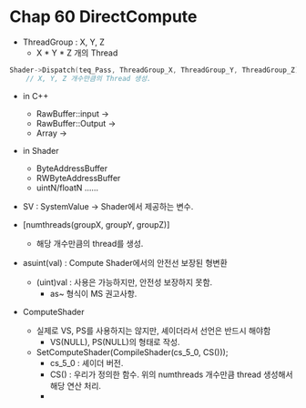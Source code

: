 # Chap 60 DirectCompute

- ThreadGroup : X, Y, Z
    - X * Y * Z 개의 Thread

```cpp
Shader->Dispatch(teq_Pass, ThreadGroup_X, ThreadGroup_Y, ThreadGroup_Z);
	// X, Y, Z 개수만큼의 Thread 생성.
```

- in C++
    - RawBuffer::input                          →
    - RawBuffer::Output                       →
    - Array                                           →

- in Shader
    - ByteAddressBuffer
    - RWByteAddressBuffer
    - uintN/floatN ……

- SV : SystemValue → Shader에서 제공하는 변수.
- [numthreads(groupX, groupY, groupZ)]
    - 해당 개수만큼의 thread를 생성.
- asuint(val) : Compute Shader에서의 안전선 보장된 형변환
    - (uint)val : 사용은 가능하지만, 안전성 보장하지 못함.
        - as~ 형식이 MS 권고사항.
- ComputeShader
    - 실제로 VS, PS를 사용하지는 않지만, 셰이더라서 선언은 반드시 해야함
        - VS(NULL), PS(NULL)의 형태로 작성.
    - SetComputeShader(CompileShader(cs_5_0, CS()));
        - cs_5_0 : 셰이더 버전.
        - CS() : 우리가 정의한 함수. 위의  numthreads 개수만큼 thread 생성해서 해당 연산 처리.
        -